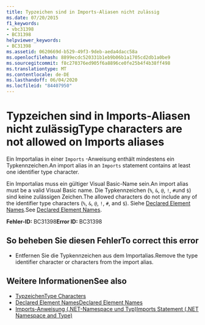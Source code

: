 ```yaml
---
title: Typzeichen sind in Imports-Aliasen nicht zulässig
ms.date: 07/20/2015
f1_keywords:
- vbc31398
- BC31398
helpviewer_keywords:
- BC31398
ms.assetid: 0620669d-b529-49f3-9deb-aeda4dacc58a
ms.openlocfilehash: 8899ecdc520331b1eb9b06b1a1705cd2db1a0be9
ms.sourcegitcommit: f8c270376ed905f6a8896ce0fe25b4f4b38ff498
ms.translationtype: MT
ms.contentlocale: de-DE
ms.lasthandoff: 06/04/2020
ms.locfileid: "84407950"
---
```

# <a name="type-characters-are-not-allowed-on-imports-aliases"></a><span data-ttu-id="fa05b-102">Typzeichen sind in Imports-Aliasen nicht zulässig</span><span class="sxs-lookup"><span data-stu-id="fa05b-102">Type characters are not allowed on Imports aliases</span></span>
<span data-ttu-id="fa05b-103">Ein Importalias in einer `Imports` -Anweisung enthält mindestens ein Typkennzeichen.</span><span class="sxs-lookup"><span data-stu-id="fa05b-103">An import alias in an `Imports` statement contains at least one identifier type character.</span></span>  
  
 <span data-ttu-id="fa05b-104">Ein Importalias muss ein gültiger Visual Basic-Name sein.</span><span class="sxs-lookup"><span data-stu-id="fa05b-104">An import alias must be a valid Visual Basic name.</span></span> <span data-ttu-id="fa05b-105">Die Typkennzeichen (`%`, `&`, `@`, `!`, `#`und `$`) sind keine zulässigen Zeichen.</span><span class="sxs-lookup"><span data-stu-id="fa05b-105">The allowed characters do not include any of the identifier type characters (`%`, `&`, `@`, `!`, `#`, and `$`).</span></span> <span data-ttu-id="fa05b-106">Siehe [Declared Element Names](../programming-guide/language-features/declared-elements/declared-element-names.md).</span><span class="sxs-lookup"><span data-stu-id="fa05b-106">See [Declared Element Names](../programming-guide/language-features/declared-elements/declared-element-names.md).</span></span>  
  
 <span data-ttu-id="fa05b-107">**Fehler-ID:** BC31398</span><span class="sxs-lookup"><span data-stu-id="fa05b-107">**Error ID:** BC31398</span></span>  
  
## <a name="to-correct-this-error"></a><span data-ttu-id="fa05b-108">So beheben Sie diesen Fehler</span><span class="sxs-lookup"><span data-stu-id="fa05b-108">To correct this error</span></span>  
  
- <span data-ttu-id="fa05b-109">Entfernen Sie die Typkennzeichen aus dem Importalias.</span><span class="sxs-lookup"><span data-stu-id="fa05b-109">Remove the type identifier character or characters from the import alias.</span></span>  
  
## <a name="see-also"></a><span data-ttu-id="fa05b-110">Weitere Informationen</span><span class="sxs-lookup"><span data-stu-id="fa05b-110">See also</span></span>

- [<span data-ttu-id="fa05b-111">Typzeichen</span><span class="sxs-lookup"><span data-stu-id="fa05b-111">Type Characters</span></span>](../programming-guide/language-features/data-types/type-characters.md)
- [<span data-ttu-id="fa05b-112">Declared Element Names</span><span class="sxs-lookup"><span data-stu-id="fa05b-112">Declared Element Names</span></span>](../programming-guide/language-features/declared-elements/declared-element-names.md)
- [<span data-ttu-id="fa05b-113">Imports-Anweisung (.NET-Namespace und Typ)</span><span class="sxs-lookup"><span data-stu-id="fa05b-113">Imports Statement (.NET Namespace and Type)</span></span>](../language-reference/statements/imports-statement-net-namespace-and-type.md)
